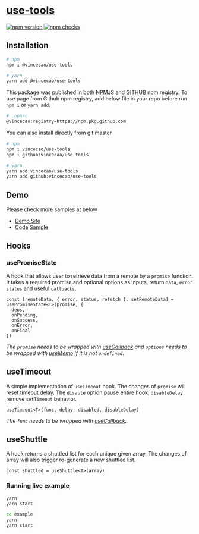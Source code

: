 # [use-tools](https://www.npmjs.com/package/@vincecao/use-tools)

[![npm version](https://badge.fury.io/js/@vincecao%2Fuse-tools.svg)](https://badge.fury.io/js/@vincecao%2Fuse-tools)
[![npm checks](https://badgen.net/github/checks/vincecao/use-tools)](https://github.com/vincecao/use-tools/actions)

## Installation

```bash
# npm
npm i @vincecao/use-tools

# yarn
yarn add @vincecao/use-tools
```

This package was published in both [NPMJS](https://www.npmjs.com/package/@vincecao/use-tools) and [GITHUB](https://github.com/vincecao/use-tools/packages/1555582) npm registry.
To use page from Github npm registry, add below file in your repo before run `npm i` or `yarn add`.

```bash
# .npmrc
@vincecao:registry=https://npm.pkg.github.com
```

You can also install directly from git master
```bash
# npm
npm i vincecao/use-tools
npm i github:vincecao/use-tools

# yarn
yarn add vincecao/use-tools
yarn add github:vincecao/use-tools
```


## Demo

Please check more samples at below
- [Demo Site](https://vince-amazing.com/use-tools/)
- [Code Sample](https://github.com/vincecao/use-tools/tree/master/example)

## Hooks
### usePromiseState

A hook that allows user to retrieve data from a remote by a `promise` function. It takes a required promise and optional options as inputs, return `data`, `error` `status` and useful `callbacks`.

```tsx
const [remoteData, { error, status, refetch }, setRemoteData] = usePromiseState<T>(promise, {
  deps,
  onPending,
  onSuccess,
  onError,
  onFinal
})
```
_The `promise` needs to be wrapped with [useCallback](https://reactjs.org/docs/hooks-reference.html#usecallback) and `options` needs to be wrapped with [useMemo](https://reactjs.org/docs/hooks-reference.html#usememo) if it is not `undefined`_.
## useTimeout

A simple implementation of `useTimeout` hook. The changes of `promise` will reset timeout delay. The `disable` option pause entire hook, `disableDelay` remove `setTimeout` behavior.

```tsx
useTimeout<T>(func, delay, disabled, disableDelay)
```

_The `func` needs to be wrapped with [useCallback](https://reactjs.org/docs/hooks-reference.html#usecallback)._

## useShuttle

A hook returns a shuttled list for each unique given array. The changes of array will also trigger re-generate a new shuttled list.

```tsx
const shuttled = useShuttle<T>(array)
```

### Running live example

```bash
yarn
yarn start

cd example
yarn
yarn start
```
